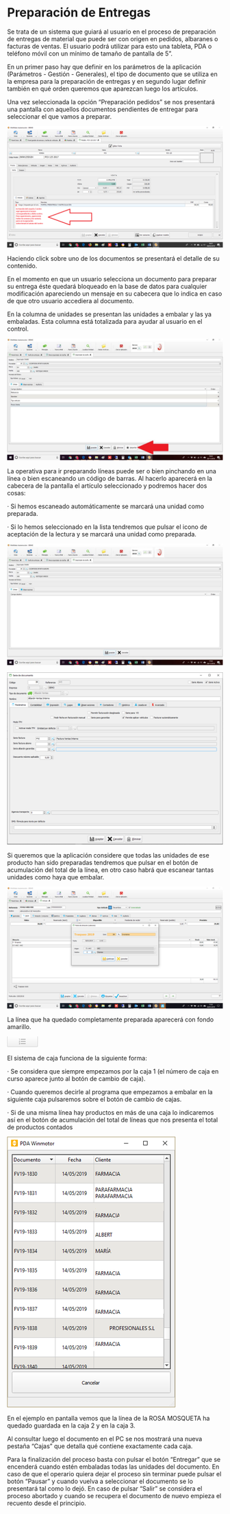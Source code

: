# Preparación de Entregas

Se trata de un sistema que guiará al usuario en el proceso de preparación de entregas de material que puede ser con origen en pedidos, albaranes o facturas de ventas. El usuario podrá utilizar para esto una tableta, PDA o teléfono móvil con un mínimo de tamaño de pantalla de 5”.

En un primer paso hay que definir en los parámetros de la aplicación \(Parámetros - Gestión - Generales\), el tipo de documento que se utiliza en la empresa para la preparación de entregas y en segundo lugar definir también en qué orden queremos que aparezcan luego los artículos.

Una vez seleccionada la opción “Preparación pedidos” se nos presentará una pantalla con aquellos documentos pendientes de entregar para seleccionar el que vamos a preparar.

![](../.gitbook/assets/image%20%28277%29.png)

Haciendo click sobre uno de los documentos se presentará el detalle de su contenido.

En el momento en que un usuario selecciona un documento para preparar su entrega éste quedará bloqueado en la base de datos para cualquier modificación apareciendo un mensaje en su cabecera que lo indica en caso de que otro usuario accediera al documento.

En la columna de unidades se presentan las unidades a embalar y las ya embaladas. Esta columna está totalizada para ayudar al usuario en el control.

![](../.gitbook/assets/image%20%28177%29.png)

La operativa para ir preparando líneas puede ser o bien pinchando en una línea o bien escaneando un código de barras. Al hacerlo aparecerá en la cabecera de la pantalla el artículo seleccionado y podremos hacer dos cosas:

·         Si hemos escaneado automáticamente se marcará una unidad como preparada.

·         Si lo hemos seleccionado en la lista tendremos que pulsar el icono de aceptación de la lectura y se marcará una unidad como preparada.

![](../.gitbook/assets/image%20%2865%29.png)

![](../.gitbook/assets/image%20%28283%29.png)

Si queremos que la aplicación considere que todas las unidades de ese producto han sido preparadas tendremos que pulsar en el botón de acumulación del total de la línea, en otro caso habrá que escanear tantas unidades como haya que embalar.

![](../.gitbook/assets/image%20%28166%29.png)

La línea que ha quedado completamente preparada aparecerá con fondo amarillo.

![](../.gitbook/assets/image%20%2812%29.png)

El sistema de caja funciona de la siguiente forma:

·         Se considera que siempre empezamos por la caja 1 \(el número de caja en curso aparece junto al botón de cambio de caja\).

·         Cuando queremos decirle al programa que empezamos a embalar en la siguiente caja pulsaremos sobre el botón de cambio de cajas.

·         Si de una misma línea hay productos en más de una caja lo indicaremos así en el botón de acumulación del total de líneas que nos presenta el total de productos contados

![](../.gitbook/assets/image%20%28231%29.png)

En el ejemplo en pantalla vemos que la línea de la ROSA MOSQUETA ha quedado guardada en la caja 2 y en la caja 3.

Al consultar luego el documento en el PC se nos mostrará una nueva pestaña “Cajas” que detalla qué contiene exactamente cada caja.

Para la finalización del proceso basta con pulsar el botón “Entregar” que se encenderá cuando estén embaladas todas las unidades del documento. En caso de que el operario quiera dejar el proceso sin terminar puede pulsar el botón “Pausar” y cuando vuelva a seleccionar el documento se lo presentará tal como lo dejó. En caso de pulsar “Salir” se considera el proceso abortado y cuando se recupera el documento de nuevo empieza el recuento desde el principio.

